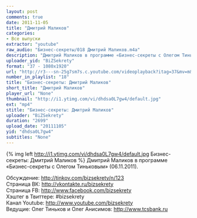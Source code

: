 ```yaml
---
layout: post
comments: true
date: 2011-11-05
title: "Дмитрий Маликов"
categories:
- Все выпуски
extractor: "youtube"
raw_audio: "Бизнес-секреты/018 Дмитрий Маликов.m4a"
description: "Дмитрий Маликов в программе «Бизнес-секреты с Олегом Тиньковым» (06.11.2011).\n\nОбсуждение: http://tinkov.com/bizsekrety/n/123\nСтраница ВК: http://vkontakte.ru/bizsekrety\nСтраница FB: http://www.facebook.com/bizsekrety\nХэштег в Твиттере: #bizsekrety\nКанал Youtube: http://www.youtube.com/bizsekrety\nВедущие: Олег Тиньков и Олег Анисимов: http://www.tcsbank.ru"
uploader_yid: "BiZSekrety"
format: "37 - 1080x1920"
url: "http://r3---sn-25g7sm7s.c.youtube.com/videoplayback?itag=37&mv=m&mt=1362843916&upn=6FtsA6e7U1g&id=76176c6b42fb830e&expire=1362865351&source=youtube&cp=U0hVR1hRU19KS0NONV9QS1dEOl9HWnJTVkJfVlR6&sver=3&ip=92.255.182.31&key=yt1&ms=au&fexp=900064%2C920704%2C912806%2C902000%2C919512%2C929901%2C913605%2C925006%2C906938%2C931202%2C931401%2C908529%2C930803%2C920201%2C930101%2C930603%2C906834&newshard=yes&sparams=cp%2Cid%2Cip%2Cipbits%2Citag%2Cratebypass%2Csource%2Cupn%2Cexpire&ipbits=8&ratebypass=yes&signature=C92CA54ADA40D55922D3618B9FE313CDB856E8F7.326122087EDA636CC5F49DBF1ED52868F72148BC"
number_in_playlist: "18"
title: "Бизнес-секреты: Дмитрий Маликов"
short_title: "Дмитрий Маликов"
player_url: "None"
thumbnail: "http://i1.ytimg.com/vi/dhdsa0L7gw4/default.jpg"
ext: "mp4"
stitle: "Бизнес-секреты: Дмитрий Маликов"
uploader: "BiZSekrety"
duration: "2699"
upload_date: "20111105"
yid: "dhdsa0L7gw4"
subtitles: "None"
---
```


{% img left http://i1.ytimg.com/vi/dhdsa0L7gw4/default.jpg Бизнес-секреты: Дмитрий Маликов %}
Дмитрий Маликов в программе «Бизнес-секреты с Олегом Тиньковым» (06.11.2011).  
  
Обсуждение: http://tinkov.com/bizsekrety/n/123  
Страница ВК: http://vkontakte.ru/bizsekrety  
Страница FB: http://www.facebook.com/bizsekrety  
Хэштег в Твиттере: #bizsekrety  
Канал Youtube: http://www.youtube.com/bizsekrety  
Ведущие: Олег Тиньков и Олег Анисимов: http://www.tcsbank.ru